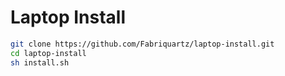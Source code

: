 # Laptop Install

```sh
git clone https://github.com/Fabriquartz/laptop-install.git
cd laptop-install
sh install.sh
```
